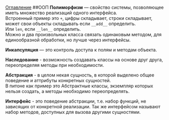 [Оглавление](navigation.md)
##ООП
**Полиморфизм** — свойство системы, позволяющее иметь множество реализаций одного интерфейса.  
Встроенный пример это `+`, цифры складывает, строки складывает, может свои объекты складывать если `__add__` определить.  
Или `len`, если `__len__` определить.  
Можно и два произвольных класса связать одинаковым методом, для единообразной обработки, но лучше через интерфейсы.

**Инкапсуляция** — это контроль доступа к полям и методам объекта.

**Наследование** - возможность создавать классы на основе друг друга, переопределяя методы при необходимости.

**Абстракция** - в целом некая сущность, в которой выделено общее поведение и аттрибуты конкретных сущностей.  
В питоне как пример это Абстрактные классы, экземпляр которых нельзя создать, а методы необходимо переопределять.

**Интерфейс** - это поведение абстракции, т.е. набор функций, не зависящих от конкретной реализации.
Так же интерфейсом называют набор методов, доступных для вызова другими сущностями.
